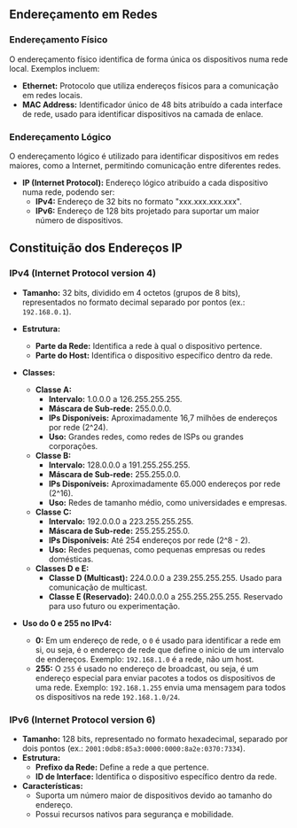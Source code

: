 ## Endereçamento em Redes

### Endereçamento Físico
O endereçamento físico identifica de forma única os dispositivos numa rede local. Exemplos incluem:
- **Ethernet:** Protocolo que utiliza endereços físicos para a comunicação em redes locais.
- **MAC Address:** Identificador único de 48 bits atribuído a cada interface de rede, usado para identificar dispositivos na camada de enlace.

### Endereçamento Lógico
O endereçamento lógico é utilizado para identificar dispositivos em redes maiores, como a Internet, permitindo comunicação entre diferentes redes.
- **IP (Internet Protocol):** Endereço lógico atribuído a cada dispositivo numa rede, podendo ser:
  - **IPv4:** Endereço de 32 bits no formato "xxx.xxx.xxx.xxx".
  - **IPv6:** Endereço de 128 bits projetado para suportar um maior número de dispositivos.

## Constituição dos Endereços IP

### IPv4 (Internet Protocol version 4)
- **Tamanho:** 32 bits, dividido em 4 octetos (grupos de 8 bits), representados no formato decimal separado por pontos (ex.: `192.168.0.1`).
- **Estrutura:**
  - **Parte da Rede:** Identifica a rede à qual o dispositivo pertence.
  - **Parte do Host:** Identifica o dispositivo específico dentro da rede.
- **Classes:**
  - **Classe A:**
    - **Intervalo:** 1.0.0.0 a 126.255.255.255.
    - **Máscara de Sub-rede:** 255.0.0.0.
    - **IPs Disponíveis:** Aproximadamente 16,7 milhões de endereços por rede (2^24).
    - **Uso:** Grandes redes, como redes de ISPs ou grandes corporações.
  - **Classe B:**
    - **Intervalo:** 128.0.0.0 a 191.255.255.255.
    - **Máscara de Sub-rede:** 255.255.0.0.
    - **IPs Disponíveis:** Aproximadamente 65.000 endereços por rede (2^16).
    - **Uso:** Redes de tamanho médio, como universidades e empresas.
  - **Classe C:**
    - **Intervalo:** 192.0.0.0 a 223.255.255.255.
    - **Máscara de Sub-rede:** 255.255.255.0.
    - **IPs Disponíveis:** Até 254 endereços por rede (2^8 - 2).
    - **Uso:** Redes pequenas, como pequenas empresas ou redes domésticas.
  - **Classes D e E:**
    - **Classe D (Multicast):** 224.0.0.0 a 239.255.255.255. Usado para comunicação de multicast.
    - **Classe E (Reservado):** 240.0.0.0 a 255.255.255.255. Reservado para uso futuro ou experimentação.

- **Uso do 0 e 255 no IPv4:**
  - **0:** Em um endereço de rede, o `0` é usado para identificar a rede em si, ou seja, é o endereço de rede que define o início de um intervalo de endereços. Exemplo: `192.168.1.0` é a rede, não um host.
  - **255:** O `255` é usado no endereço de broadcast, ou seja, é um endereço especial para enviar pacotes a todos os dispositivos de uma rede. Exemplo: `192.168.1.255` envia uma mensagem para todos os dispositivos na rede `192.168.1.0/24`.

### IPv6 (Internet Protocol version 6)
- **Tamanho:** 128 bits, representado no formato hexadecimal, separado por dois pontos (ex.: `2001:0db8:85a3:0000:0000:8a2e:0370:7334`).
- **Estrutura:**
  - **Prefixo da Rede:** Define a rede a que pertence.
  - **ID de Interface:** Identifica o dispositivo específico dentro da rede.
- **Características:**
  - Suporta um número maior de dispositivos devido ao tamanho do endereço.
  - Possui recursos nativos para segurança e mobilidade.
